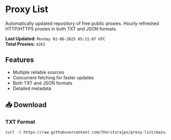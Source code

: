 # Proxy List

Automatically updated repository of free public proxies. Hourly refreshed HTTP/HTTPS proxies in both TXT and JSON formats.

**Last Updated:** `Monday 02-06-2025 05:11:07 UTC`  
**Total Proxies:** `4261`

## Features
- Multiple reliable sources
- Concurrent fetching for faster updates
- Both TXT and JSON formats
- Detailed metadata

## 📥 Download

### TXT Format
```bash
curl -O https://raw.githubusercontent.com/theriturajps/proxy-list/main/proxies.txt